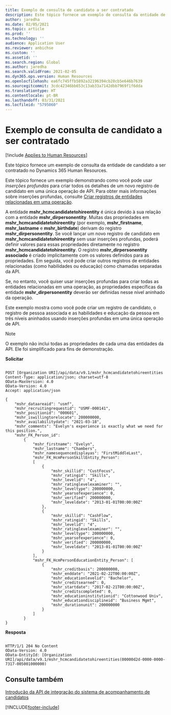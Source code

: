 ```yaml
---
title: Exemplo de consulta de candidato a ser contratado
description: Este tópico fornece um exemplo de consulta da entidade de candidato a ser contratado no Dynamics 365 Human Resources.
author: jaredha
ms.date: 02/05/2021
ms.topic: article
ms.prod: ''
ms.technology: ''
audience: Application User
ms.reviewer: anbichse
ms.custom: ''
ms.assetid: ''
ms.search.region: Global
ms.author: jaredha
ms.search.validFrom: 2021-02-05
ms.dyn365.ops.version: Human Resources
ms.openlocfilehash: ea6fc745ffb5892a32196394cb28cb5e646b7639
ms.sourcegitcommit: 3cdc42346bb653c13ab33a7142dbb7969f1f6dda
ms.translationtype: HT
ms.contentlocale: pt-BR
ms.lasthandoff: 03/31/2021
ms.locfileid: "5795060"
---
```

# <a name="example-query-for-candidate-to-hire"></a>Exemplo de consulta de candidato a ser contratado

[!include [Applies to Human Resources](../includes/applies-to-hr.md)]

Este tópico fornece um exemplo de consulta da entidade de candidato a ser contratado no Dynamics 365 Human Resources.

Este tópico fornece um exemplo demonstrando como você pode usar *inserções profundas* para criar todos os detalhes de um novo registro de candidato em uma única operação de API. Para obter mais informações sobre inserções profundas, consulte [Criar registros de entidades relacionadas em uma operação](https://docs.microsoft.com/powerapps/developer/data-platform/webapi/create-entity-web-api#create-related-entity-records-in-one-operation).

A entidade **mshr_hcmcandidatetohireentity** é única devido à sua relação com a entidade **mshr_dirpersonentity**. Muitas das propriedades em **mshr_hcmcandidatetohireentity** (por exemplo, **mshr_firstname**, **mshr_lastname** e **mshr_birthdate**) derivam do registro **mshr_dirpersonentity**. Se você lançar um novo registro de candidato em **mshr_hcmcandidatetohireentity** sem usar inserções profundas, poderá definir valores para essas propriedades diretamente no registro **mshr_hcmcandidatetohireentity**. O registro **mshr_dirpersonentity associado** é criado implicitamente com os valores definidos para as propriedades. Em seguida, você pode criar outros registros de entidades relacionadas (como habilidades ou educação) como chamadas separadas da API.

Se, no entanto, você quiser usar inserções profundas para criar todas as entidades relacionadas em uma operação, as propriedades específicas da entidade **mshr_dirpersonentity** deverão ser definidas nesse nível aninhado da operação.

Este exemplo mostra como você pode criar um registro de candidato, o registro de pessoa associada e as habilidades e educação da pessoa em três níveis aninhados usando inserções profundas em uma única operação de API.

> [!NOTE]
> O exemplo não inclui todas as propriedades de cada uma das entidades da API. Ele foi simplificado para fins de demonstração.

**Solicitar**

```http

POST [Organization URI]/api/data/v9.1/mshr_hcmcandidatetohireentities
Content-Type: application/json; charset=utf-8
OData-MaxVersion: 4.0
OData-Version: 4.0
Accept: application/json

{
    "mshr_dataareaid": "usmf",
    "mshr_recruitingrequestid": "USMF-000141",
    "mshr_positionid": "000601",
    "mshr_iswillingtorelocate": 200000000,
    "mshr_availabilitydate": "2021-03-18",
    "mshr_comments": "Evelyn's experience is exactly what we need for this position.",
    "mshr_FK_Person_id":
        {
            "mshr_firstname": "Evelyn",
            "mshr_lastname": "Chambers",
            "mshr_namesequencedisplayas": "FirstMiddleLast",
            "mshr_FK_HcmPersonSkillEntity_Person":
            [
                {
                    "mshr_skillid": "CustFocus",
                    "mshr_ratingid": "Skills",
                    "mshr_levelid": "4",
                    "mshr_ratinglevelexaminer": "",
                    "mshr_leveltype": 200000000,
                    "mshr_yearsofexperience": 0,
                    "mshr_verified": 200000000,
                    "mshr_leveldate": "2013-01-01T00:00:00Z"
                },
                {
                    "mshr_skillid": "CashFlow",
                    "mshr_ratingid": "Skills",
                    "mshr_levelid": "4",
                    "mshr_ratinglevelexaminer": "",
                    "mshr_leveltype": 200000000,
                    "mshr_yearsofexperience": 0,
                    "mshr_verified": 200000000,
                    "mshr_leveldate": "2013-01-01T00:00:00Z"
                }
            ],
            "mshr_FK_HcmPersonEducationEntity_Person": [
                {
                    "mshr_creditbasis": 200000000,
                    "mshr_enddate": "2021-02-22T00:00:00Z",
                    "mshr_educationlevelid": "Bachelor",
                    "mshr_creditsearned": 0,
                    "mshr_startdate": "2017-02-21T00:00:00Z",
                    "mshr_creditscompleted": 0,
                    "mshr_educationinstitutionid": "Cottonwood Univ",
                    "mshr_educationdisciplineid": "Business Mgmt",
                    "mshr_durationunit": 200000000
                }              
            ]
        }
}
```

**Resposta**

```http

HTTP/1/1 204 No Content
OData-Version: 4.0
OData-EntityId: [Organization URI]/api/data/v9.1/mshr_hcmcandidatetohireentities(00000d2d-0000-0000-7317-005001000000)

```

## <a name="see-also"></a>Consulte também

[Introdução da API de integração do sistema de acompanhamento de candidatos](hr-admin-integration-ats-api-introduction.md)<br>


[!INCLUDE[footer-include](../includes/footer-banner.md)]